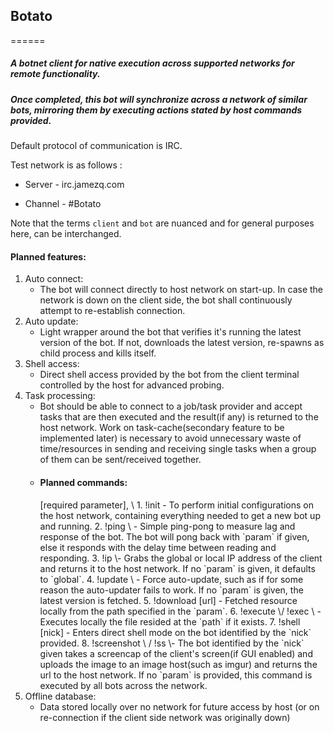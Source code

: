 ## Botato
======

##### A botnet client for native execution across supported networks for remote functionality.


##### Once completed, this bot will synchronize across a network of similar bots, mirroring them by executing actions stated by host commands provided.


Default protocol of communication is IRC.

Test network is as follows :

* Server - irc.jamezq.com

* Channel - #Botato

Note that the terms `client` and `bot` are nuanced and for general purposes here, can be interchanged.

#### Planned features:

1. Auto connect:
	* The bot will connect directly to host network on start-up. In case the network is down on the client side, the bot shall continuously attempt to re-establish connection.
2. Auto update:
	* Light wrapper around the bot that verifies it's running the latest version of the bot. If not, downloads the latest version, re-spawns as child process and kills itself.
3. Shell access:
	* Direct shell access provided by the bot from the client terminal controlled by the host for advanced probing.
4. Task processing: 
	* Bot should be able to connect to a job/task provider and accept tasks that are then executed and the result(if any) is returned to the host network. Work on task-cache(secondary feature to be implemented later) is necessary to avoid unnecessary waste of time/resources in sending and receiving single tasks when a group of them can be sent/received together.
	* <h4>Planned commands:</h4> [required parameter], \<optional parameter\>
		1. !init - To perform initial configurations on the host network, containing everything needed to get a new bot up and running.
		2. !ping \<param\> - Simple ping-pong to measure lag and response of the bot. The bot will pong back with `param` if given, else it responds with the delay time between reading and responding.
		3. !ip \<global | local\>- Grabs the global or local IP address of the client and returns it to the host network. If no `param` is given, it defaults to `global`.
		4. !update \<version no.\> - Force auto-update, such as if for some reason the auto-updater fails to work. If no `param` is given, the latest version is fetched.
		5. !download [url] - Fetched resource locally from the path specified in the `param`.
		6. !execute \<path\>/ !exec \<path\> - Executes locally the file resided at the `path` if it exists.
		7. !shell [nick] - Enters direct shell mode on the bot identified by the `nick` provided.
		8. !screenshot \<nick\> / !ss \<nick\>- The bot identified by the `nick` given takes a screencap of the client's screen(if GUI enabled) and uploads the image to an image host(such as imgur) and returns the url to the host network. If no `param` is provided, this command is executed by all bots across the network.
5. Offline database:
	* Data stored locally over no network for future access by host (or on re-connection if the client side network was originally down)
